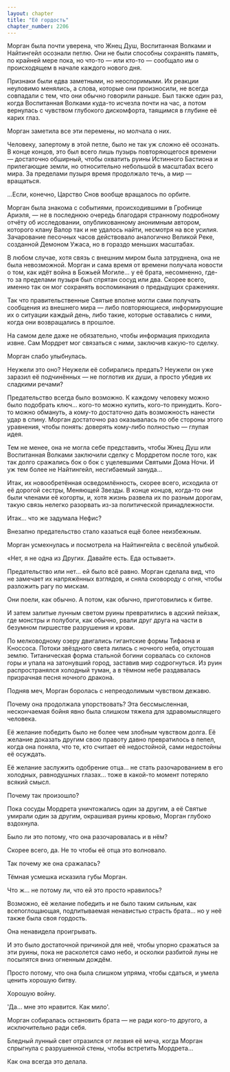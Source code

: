 ```yaml
---
layout: chapter
title: "Её гордость"
chapter_number: 2206
---
```




Морган была почти уверена, что Жнец Душ, Воспитанная Волками и Найтингейл осознали петлю. Они не были способны сохранять память, по крайней мере пока, но что-то — или кто-то — сообщало им о происходящем в начале каждого нового дня.

Признаки были едва заметными, но неоспоримыми. Их реакции неуловимо менялись, а слова, которые они произносили, не всегда совпадали с тем, что они обычно говорили раньше. Был также один раз, когда Воспитанная Волками куда-то исчезла почти на час, а потом вернулась с чувством глубокого дискомфорта, таящимся в глубине её карих глаз.

Морган заметила все эти перемены, но молчала о них.

Человеку, запертому в этой петле, было не так уж сложно её осознать. В конце концов, это был всего лишь пузырь повторяющегося времени — достаточно обширный, чтобы охватить руины Истинного Бастиона и прилегающие земли, но относительно небольшой в масштабах всего мира. За пределами пузыря время продолжало течь, а мир — вращаться.

...Если, конечно, Царство Снов вообще вращалось по орбите.

Морган была знакома с событиями, происходившими в Гробнице Ариэля, — не в последнюю очередь благодаря странному подробному отчёту об исследовании, опубликованному анонимным автором, которого клану Валор так и не удалось найти, несмотря на все усилия. Зачарование песочных часов действовало аналогично Великой Реке, созданной Демоном Ужаса, но в гораздо меньших масштабах.

В любом случае, хотя связь с внешним миром была затруднена, она не была невозможной. Морган и сама время от времени получала новости о том, как идёт война в Божьей Могиле... у её брата, несомненно, где-то за пределами пузыря был спрятан сосуд или два. Скорее всего, именно так он мог сохранять воспоминания о предыдущих сражениях.

Так что правительственные Святые вполне могли сами получать сообщения из внешнего мира — либо повторяющиеся, информирующие их о ситуации каждый день, либо такие, которые оставались с ними, когда они возвращались в прошлое.

На самом деле даже не обязательно, чтобы информация приходила извне. Сам Мордрет мог связаться с ними, заключив какую-то сделку.

Морган слабо улыбнулась.

Неужели это оно? Неужели её собирались предать? Неужели он уже заразил её подчинённых — не поглотив их души, а просто убедив их сладкими речами?

Предательство всегда было возможно. К каждому человеку можно было подобрать ключ... кого-то можно купить, кого-то принудить. Кого-то можно обмануть, а кому-то достаточно дать возможность нанести удар в спину. Морган достаточно раз оказывалась по обе стороны этого уравнения, чтобы понять: доверять кому-либо полностью — глупая идея.

Тем не менее, она не могла себе представить, чтобы Жнец Душ или Воспитанная Волками заключили сделку с Мордретом после того, как так долго сражались бок о бок с уцелевшими Святыми Дома Ночи. И уж тем более не Найтингейл, несгибаемый зануда...

Итак, их новообретённая осведомлённость, скорее всего, исходила от её дорогой сестры, Меняющей Звезды. В конце концов, когда-то они были членами её когорты, и, хотя жизнь развела их по разным дорогам, такую связь нелегко разорвать из-за политической принадлежности.

Итак... что же задумала Нефис?

Внезапно предательство стало казаться ещё более неизбежным.

Морган усмехнулась и посмотрела на Найтингейла с весёлой улыбкой.

«Нет, я не одна из Других. Давайте есть. Еда остывает».

Предательство или нет... ей было всё равно. Морган сделала вид, что не замечает их напряжённых взглядов, и сняла сковороду с огня, чтобы разложить рагу по мискам.

Они поели, как обычно. А потом, как обычно, приготовились к битве.

И затем залитые лунным светом руины превратились в адский пейзаж, где монстры и полубоги, как обычно, рвали друг друга на части в безумном пиршестве разрушения и крови.

По мелководному озеру двигались гигантские формы Тифаона и Кноссоса. Потоки звёздного света лились с ночного неба, опустошая землю. Титаническая форма стальной богини сорвалась со склонов горы и упала на затонувший город, заставив мир содрогнуться. Из руин распространялся холодный туман, а в тёмном небе раздавалась призрачная песня ночного дракона.

Подняв меч, Морган боролась с непреодолимым чувством дежавю.

Почему она продолжала упорствовать? Эта бессмысленная, нескончаемая бойня явно была слишком тяжела для здравомыслящего человека.

Её желание победить было не более чем злобным чувством долга. Её желание доказать другим свою правоту давно превратилось в пепел, когда она поняла, что те, кто считает её недостойной, сами недостойны её осуждать.

Её желание заслужить одобрение отца... не стать разочарованием в его холодных, равнодушных глазах... тоже в какой-то момент потеряло всякий смысл.

Почему так произошло?

Пока сосуды Мордрета уничтожались один за другим, а её Святые умирали один за другим, окрашивая руины кровью, Морган глубоко вздохнула.

Было ли это потому, что она разочаровалась и в нём?

Скорее всего, да. Не то чтобы её отца это волновало.

Так почему же она сражалась?

Тёмная усмешка исказила губы Морган.

Что ж... не потому ли, что ей это просто нравилось?

Возможно, её желание победить и не было таким сильным, как всепоглощающая, подпитываемая ненавистью страсть брата... но у неё также была своя гордость.

Она ненавидела проигрывать.

И это было достаточной причиной для неё, чтобы упорно сражаться за эти руины, пока не расколется само небо, и осколки разбитой луны не посыпятся вниз огненным дождём.

Просто потому, что она была слишком упряма, чтобы сдаться, и умела ценить хорошую битву.

Хорошую войну.

'Да... мне это нравится. Как мило'.

Морган собиралась остановить брата — не ради кого-то другого, а исключительно ради себя.

Бледный лунный свет отразился от лезвия её меча, когда Морган спрыгнула с разрушенной стены, чтобы встретить Мордрета...

Как она всегда это делала.


